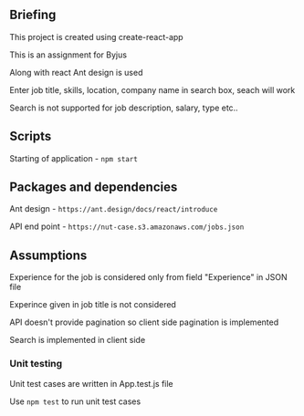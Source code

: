 ## Briefing 
This project is created using create-react-app

This is an assignment for Byjus

Along with react Ant design is used 

Enter job title, skills, location, company name in search box, seach will work

Search is not supported for job description, salary, type etc..

## Scripts

Starting of application - `npm start`

## Packages and dependencies

Ant design - `https://ant.design/docs/react/introduce`

API end point - `https://nut-case.s3.amazonaws.com/jobs.json`

## Assumptions

Experience for the job is considered only from field "Experience" in JSON file

Experince given in job title is not considered

API doesn't provide pagination so client side pagination is implemented

Search is implemented in client side

### Unit testing

Unit test cases are written in App.test.js file

Use `npm test` to run unit test cases